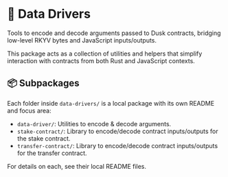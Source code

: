 # 🧩 Data Drivers

Tools to encode and decode arguments passed to Dusk contracts, bridging  
low-level RKYV bytes and JavaScript inputs/outputs.

This package acts as a collection of utilities and helpers that simplify  
interaction with contracts from both Rust and JavaScript contexts.

## 📦 Subpackages

Each folder inside `data-drivers/` is a local package with its own README  
and focus area:

- `data-driver/`: Utilities to encode & decode arguments.  
- `stake-contract/`: Library to encode/decode contract inputs/outputs for the stake contract.  
- `transfer-contract/`: Library to encode/decode contract inputs/outputs for the transfer contract.

For details on each, see their local README files.
